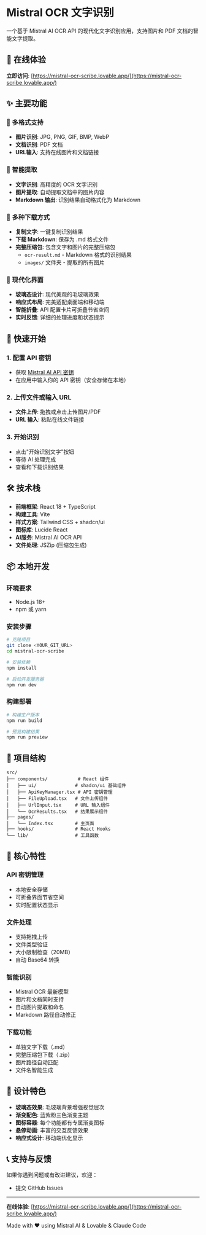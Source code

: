 # Mistral OCR 文字识别

一个基于 Mistral AI OCR API 的现代化文字识别应用，支持图片和 PDF 文档的智能文字提取。

## 🌟 在线体验

**立即访问**: [https://mistral-ocr-scribe.lovable.app/](https://mistral-ocr-scribe.lovable.app/)

## ✨ 主要功能

### 📄 多格式支持

- **图片识别**: JPG, PNG, GIF, BMP, WebP
- **文档识别**: PDF 文档
- **URL输入**: 支持在线图片和文档链接

### 🎯 智能提取

- **文字识别**: 高精度的 OCR 文字识别
- **图片提取**: 自动提取文档中的图片内容
- **Markdown 输出**: 识别结果自动格式化为 Markdown

### 💾 多种下载方式

- **复制文字**: 一键复制识别结果
- **下载 Markdown**: 保存为 .md 格式文件
- **完整压缩包**: 包含文字和图片的完整压缩包
  - `ocr-result.md` - Markdown 格式的识别结果
  - `images/` 文件夹 - 提取的所有图片

### 🎨 现代化界面

- **玻璃态设计**: 现代美观的毛玻璃效果
- **响应式布局**: 完美适配桌面端和移动端
- **智能折叠**: API 配置卡片可折叠节省空间
- **实时反馈**: 详细的处理进度和状态提示

## 🚀 快速开始

### 1. 配置 API 密钥

- 获取 [Mistral AI API 密钥](https://console.mistral.ai/)
- 在应用中输入你的 API 密钥（安全存储在本地）

### 2. 上传文件或输入 URL

- **文件上传**: 拖拽或点击上传图片/PDF
- **URL 输入**: 粘贴在线文件链接

### 3. 开始识别

- 点击"开始识别文字"按钮
- 等待 AI 处理完成
- 查看和下载识别结果

## 🛠 技术栈

- **前端框架**: React 18 + TypeScript
- **构建工具**: Vite
- **样式方案**: Tailwind CSS + shadcn/ui
- **图标库**: Lucide React
- **AI服务**: Mistral AI OCR API
- **文件处理**: JSZip (压缩包生成)

## 📦 本地开发

### 环境要求

- Node.js 18+
- npm 或 yarn

### 安装步骤

```bash
# 克隆项目
git clone <YOUR_GIT_URL>
cd mistral-ocr-scribe

# 安装依赖
npm install

# 启动开发服务器
npm run dev
```

### 构建部署

```bash
# 构建生产版本
npm run build

# 预览构建结果
npm run preview
```

## 📁 项目结构

```text
src/
├── components/           # React 组件
│   ├── ui/              # shadcn/ui 基础组件
│   ├── ApiKeyManager.tsx # API 密钥管理
│   ├── FileUpload.tsx   # 文件上传组件
│   ├── UrlInput.tsx     # URL 输入组件
│   └── OcrResults.tsx   # 结果展示组件
├── pages/
│   └── Index.tsx        # 主页面
├── hooks/               # React Hooks
└── lib/                 # 工具函数
```

## 🔧 核心特性

### API 密钥管理

- 本地安全存储
- 可折叠界面节省空间
- 实时配置状态显示

### 文件处理

- 支持拖拽上传
- 文件类型验证
- 大小限制检查（20MB）
- 自动 Base64 转换

### 智能识别

- Mistral OCR 最新模型
- 图片和文档同时支持
- 自动图片提取和命名
- Markdown 路径自动修正

### 下载功能

- 单独文字下载（.md）
- 完整压缩包下载（.zip）
- 图片路径自动匹配
- 文件名智能生成

## 🎨 设计特色

- **玻璃态效果**: 毛玻璃背景增强视觉层次
- **渐变配色**: 蓝紫粉三色渐变主题
- **图标容器**: 每个功能都有专属渐变图标
- **悬停动画**: 丰富的交互反馈效果
- **响应式设计**: 移动端优化显示

## 📞 支持与反馈

如果你遇到问题或有改进建议，欢迎：

- 提交 GitHub Issues

---

**在线体验**: [https://mistral-ocr-scribe.lovable.app/](https://mistral-ocr-scribe.lovable.app/)

Made with ❤️ using Mistral AI & Lovable & Claude Code
